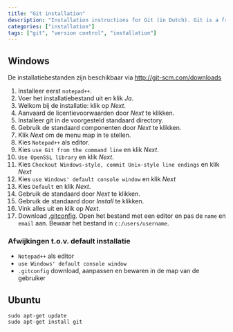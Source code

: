 ```yaml
---
title: "Git installation"
description: "Installation instructions for Git (in Dutch). Git is a free and open source distributed version control system designed to handle everything from small to very large projects with speed and efficiency."
categories: ["installation"]
tags: ["git", "version control", "installation"]
---
```


## Windows

De installatiebestanden zijn beschikbaar via http://git-scm.com/downloads

1. Installeer eerst `notepad++`.
1. Voer het installatiebestand uit en klik _Ja_.
1. Welkom bij de installatie: klik op _Next_.
1. Aanvaard de licentievoorwaarden door _Next_ te klikken.
1. Installeer git in de voorgesteld standaard directory.
1. Gebruik de standaard componenten door _Next_ te klikken.
1. Klik _Next_ om de menu map in te stellen.
1. Kies `Notepad++` als editor.
1. Kies `use Git from the command line` en klik _Next_.
1. `Use OpenSSL library` en klik _Next_.
1. Kies `Checkout Windows-style, commit Unix-style line endings` en klik _Next_
1. Kies `use Windows' default console window` en klik _Next_
1. Kies `Default` en klik _Next_.
1. Gebruik de standaard door _Next_ te klikken.
1. Gebruik de standaard door _Install_ te klikken.
1. Vink alles uit en klik op _Next_.
1. Download [.gitconfig](.gitconfig).
Open het bestand met een editor en pas de `name` en `email` aan.
Bewaar het bestand in `c:/users/username`.

### Afwijkingen t.o.v. default installatie

- `Notepad++` als editor
- `use Windows' default console window`
- `.gitconfig` download, aanpassen en bewaren in de map van de gebruiker

## Ubuntu

```
sudo apt-get update
sudo apt-get install git
```
